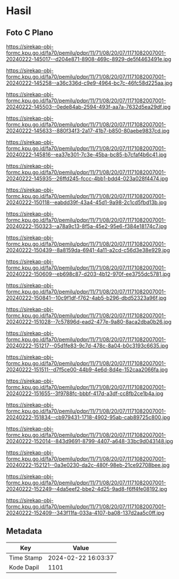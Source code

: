 # Hasil

## Foto C Plano

https://sirekap-obj-formc.kpu.go.id/fa70/pemilu/pdpr/11/71/08/20/07/1171082007001-20240222-145017--d204e871-8908-469c-8929-de5f4463491e.jpg

https://sirekap-obj-formc.kpu.go.id/fa70/pemilu/pdpr/11/71/08/20/07/1171082007001-20240222-145258--a36c336d-c9e9-4964-bc7c-46fc58d225aa.jpg

https://sirekap-obj-formc.kpu.go.id/fa70/pemilu/pdpr/11/71/08/20/07/1171082007001-20240222-145503--0ede84ab-2594-493f-aa7a-7632d5ea29df.jpg

https://sirekap-obj-formc.kpu.go.id/fa70/pemilu/pdpr/11/71/08/20/07/1171082007001-20240222-145633--880f34f3-2a17-41b7-b850-80aebe9837cd.jpg

https://sirekap-obj-formc.kpu.go.id/fa70/pemilu/pdpr/11/71/08/20/07/1171082007001-20240222-145816--ea37e301-7c3e-45ba-bc85-b7cfaf4b6c41.jpg

https://sirekap-obj-formc.kpu.go.id/fa70/pemilu/pdpr/11/71/08/20/07/1171082007001-20240222-145935--26ffd245-fccc-4bb1-bdd4-023a028f4474.jpg

https://sirekap-obj-formc.kpu.go.id/fa70/pemilu/pdpr/11/71/08/20/07/1171082007001-20240222-150118--eabdd39f-43a4-45d1-9a98-2c1cd5fbd13b.jpg

https://sirekap-obj-formc.kpu.go.id/fa70/pemilu/pdpr/11/71/08/20/07/1171082007001-20240222-150323--a78a9c13-8f5a-45e2-95e6-f384e18174c7.jpg

https://sirekap-obj-formc.kpu.go.id/fa70/pemilu/pdpr/11/71/08/20/07/1171082007001-20240222-150439--8a8159da-6941-4a11-a2cd-c56d3e38e929.jpg

https://sirekap-obj-formc.kpu.go.id/fa70/pemilu/pdpr/11/71/08/20/07/1171082007001-20240222-150609--eb698c87-d203-4b12-970f-ee3755dc5781.jpg

https://sirekap-obj-formc.kpu.go.id/fa70/pemilu/pdpr/11/71/08/20/07/1171082007001-20240222-150841--10c9f1df-f762-4ab5-b296-dbd52323a96f.jpg

https://sirekap-obj-formc.kpu.go.id/fa70/pemilu/pdpr/11/71/08/20/07/1171082007001-20240222-151028--7c57896d-ead2-477e-9a80-8aca2dba0b26.jpg

https://sirekap-obj-formc.kpu.go.id/fa70/pemilu/pdpr/11/71/08/20/07/1171082007001-20240222-151217--05d1fe83-9c7d-478c-8a04-b0c3193c6635.jpg

https://sirekap-obj-formc.kpu.go.id/fa70/pemilu/pdpr/11/71/08/20/07/1171082007001-20240222-151511--d7f5ce00-44b9-4e6d-8d4e-152caa2066fa.jpg

https://sirekap-obj-formc.kpu.go.id/fa70/pemilu/pdpr/11/71/08/20/07/1171082007001-20240222-151655--3f9788fc-bbbf-417d-a3df-cc8fb2ce1b4a.jpg

https://sirekap-obj-formc.kpu.go.id/fa70/pemilu/pdpr/11/71/08/20/07/1171082007001-20240222-151834--cb979431-1718-4902-95ab-cab89725c800.jpg

https://sirekap-obj-formc.kpu.go.id/fa70/pemilu/pdpr/11/71/08/20/07/1171082007001-20240222-152014--843d9691-8799-4407-a648-33bc9d043148.jpg

https://sirekap-obj-formc.kpu.go.id/fa70/pemilu/pdpr/11/71/08/20/07/1171082007001-20240222-152121--0a3e0230-da2c-480f-98eb-21ce92708bee.jpg

https://sirekap-obj-formc.kpu.go.id/fa70/pemilu/pdpr/11/71/08/20/07/1171082007001-20240222-152249--4da5eef2-bbe2-4d25-9ad8-f6ff4fe08192.jpg

https://sirekap-obj-formc.kpu.go.id/fa70/pemilu/pdpr/11/71/08/20/07/1171082007001-20240222-152409--343f11fa-033a-4107-ba08-137d2aa5c0ff.jpg


## Metadata

| Key        | Value               |
| ---------- | ------------------- |
| Time Stamp | 2024-02-22 16:03:37 |
| Kode Dapil | 1101                |



